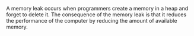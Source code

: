 A memory leak occurs when programmers create a memory in a heap and forget to delete it. The consequence of the memory leak is that it reduces the performance of the computer by reducing the amount of available memory.